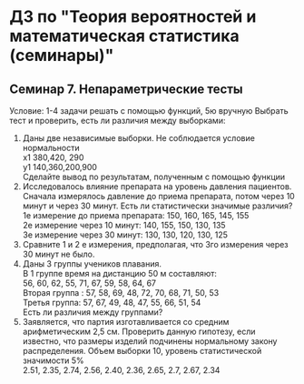 # ДЗ по "Теория вероятностей и математическая статистика (семинары)"

## Семинар 7. Непараметрические тесты

Условие:
1-4 задачи решать с помощью функций, 5ю вручную
Выбрать тест и проверить, есть ли различия между выборками:
1) Даны две независимые выборки. Не соблюдается условие нормальности  
x1 380,420, 290  
y1 140,360,200,900  
Сделайте вывод по результатам, полученным с помощью функции
2) Исследовалось влияние препарата на уровень давления пациентов. Сначала измерялось давление до приема препарата, потом через 10 минут и через 30 минут. Есть ли статистически значимые различия?  
1е измерение до приема препарата: 150, 160, 165, 145, 155  
2е измерение через 10 минут: 140, 155, 150, 130, 135  
3е измерение через 30 минут: 130, 130, 120, 130, 125  
3) Сравните 1 и 2 е измерения, предполагая, что 3го измерения через 30 минут не было.
4) Даны 3 группы учеников плавания.  
В 1 группе время на дистанцию 50 м составляют:  
56, 60, 62, 55, 71, 67, 59, 58, 64, 67  
Вторая группа : 57, 58, 69, 48, 72, 70, 68, 71, 50, 53  
Третья группа: 57, 67, 49, 48, 47, 55, 66, 51, 54  
Есть ли различия между группами?
5) Заявляется, что партия изготавливается со средним арифметическим 2,5 см. Проверить данную гипотезу, если известно, что размеры изделий подчинены нормальному закону распределения. Объем выборки 10, уровень статистической значимости 5%  
2.51, 2.35, 2.74, 2.56, 2.40, 2.36, 2.65, 2.7, 2.67, 2.34